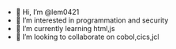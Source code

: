 - 👋 Hi, I’m @lem0421
- 👀 I’m interested in programmation and security
- 🌱 I’m currently learning html,js
- 💞️ I’m looking to collaborate on cobol,cics,jcl


<!---
lem0421/lem0421 is a ✨ special ✨ repository because its `README.md` (this file) appears on your GitHub profile.
You can click the Preview link to take a look at your changes.
--->
